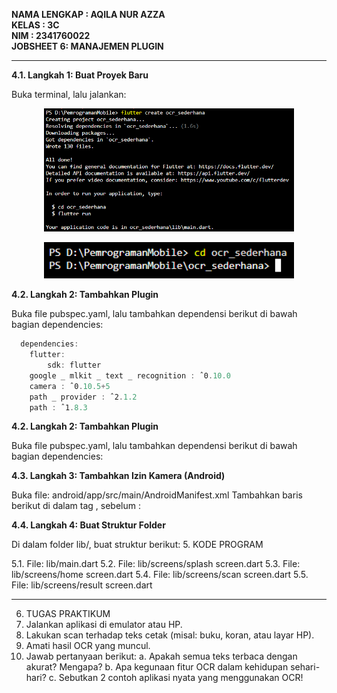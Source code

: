 **NAMA LENGKAP : AQILA NUR AZZA**
<br>**KELAS : 3C**
<br>**NIM : 2341760022**
<br>**JOBSHEET 6: MANAJEMEN PLUGIN**

--------------------------------------------------------------------------------------------------------------------------------------

**4.1. Langkah 1: Buat Proyek Baru**

Buka terminal, lalu jalankan:

<p align="center">
  <img src="Images/01.png" width="400">
</p>

<p align="center">
  <img src="Images/02.png" width="400">
</p>
 
**4.2. Langkah 2: Tambahkan Plugin**

Buka file pubspec.yaml, lalu tambahkan dependensi berikut di bawah bagian dependencies:
```dart
  dependencies:
    flutter:
        sdk: flutter
    google _ mlkit _ text _ recognition : ˆ0.10.0
    camera : ˆ0.10.5+5
    path _ provider : ˆ2.1.2
    path : ˆ1.8.3
```

**4.2. Langkah 2: Tambahkan Plugin**

Buka file pubspec.yaml, lalu tambahkan dependensi berikut di bawah bagian dependencies:


**4.3. Langkah 3: Tambahkan Izin Kamera (Android)**

Buka file: android/app/src/main/AndroidManifest.xml
Tambahkan baris berikut di dalam tag <manifest>, sebelum <application>:

**4.4. Langkah 4: Buat Struktur Folder**

Di dalam folder lib/, buat struktur berikut:
5. KODE PROGRAM

5.1. File: lib/main.dart
5.2. File: lib/screens/splash screen.dart
5.3. File: lib/screens/home screen.dart
5.4. File: lib/screens/scan screen.dart
5.5. File: lib/screens/result screen.dart

--------------------------------------------------------------------------------------------------------------------------------------

6. TUGAS PRAKTIKUM
1. Jalankan aplikasi di emulator atau HP.
2. Lakukan scan terhadap teks cetak (misal: buku, koran, atau layar HP).
3. Amati hasil OCR yang muncul.
4. Jawab pertanyaan berikut:
a. Apakah semua teks terbaca dengan akurat? Mengapa?
b. Apa kegunaan fitur OCR dalam kehidupan sehari-hari?
c. Sebutkan 2 contoh aplikasi nyata yang menggunakan OCR!
